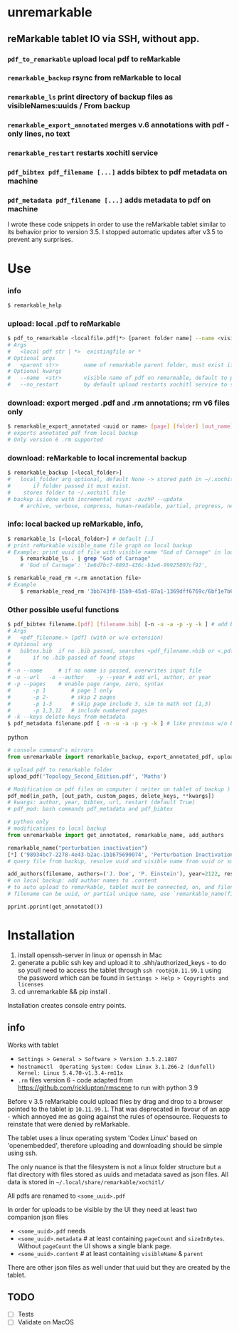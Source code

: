 # unremarkable
## reMarkable tablet IO via SSH, without app.
### `pdf_to_remarkable` upload local pdf to reMarkable
### `remarkable_backup` rsync from reMarkable to local
### `remarkable_ls` print directory of backup files as visibleNames:uuids / From backup
### `remarkable_export_annotated` merges v.6 annotations with pdf - only lines, no text
### `remarkable_restart` restarts xochitl service
### `pdf_bibtex pdf_filename [...]` adds bibtex to pdf metadata on machine 
### `pdf_metadata pdf_filename [...]` adds metadata to pdf on machine 

I wrote these code snippets in order to use the reMarkable tablet similar to its behavior prior to version 3.5.  I stopped automatic updates after v3.5 to prevent any surprises.


# Use

### info
``` bash
$ remarkable_help
```

### upload: local .pdf to reMarkable
```bash
$ pdf_to_remarkable <localfile.pdf|*> [parent folder name] --name <visible name> --no_restart
# Args
#   <local pdf str | *>  existingfile or * 
# Optional args
#   <parent str>        name of remarkable parent folder, must exist if passed, default -> "" -> MyFiles
# Optional kwargs
#   --name  <str>       visible name of pdf on remarmable, default to pdf name with no extension
#   --no_restart        by default upload restarts xochitl service to show pdf on file list   
```
### download: export merged .pdf and .rm annotations; rm v6 files only
``` bash
$ remarkable_export_annotated <uuid or name> [page] [folder] [out_name] [xochitl folder]
# exports annotated pdf from local backup
# Only version 6 .rm supported
```

### download: reMarkable to local incremental backup
```bash
$ remarkable_backup [<local_folder>]
#   local_folder arg optional, default None -> stored path in ~/.xochitl or '.'
#       if folder passed it must exist.
#    stores folder to ~/.xochitl file
# backup is done with incremental rsync -avzhP --update
    # archive, verbose, compress, human-readable, partial, progress, newer files only
```
### info: local backed up reMarkable, info,
```bash
$ remarkable_ls [<local_folder>] # default [.]
# print reMarkable visible_name file graph on local backup
# Example: print uuid of file with visible name "God of Carnage" in local folder
    $ remarkable_ls . | grep "God of Carnage"
    # 'God of Carnage': '1e6d7bc7-6893-436c-b1e6-99925097cf92',

$ remarkable_read_rm <.rm annotation file> 
# Example
    $ remarkable_read_rm '3bb743f8-15b9-45a5-87a1-1369dff6769c/6bf1e7b6-8c34-4c7e-85d3-ff9b01039cb0.rm'
```

### Other possible useful functions
```bash
$ pdf_bibtex filename.[pdf] [filename.bib] [-n -u -a -p -y -k ] # add bibtex to pdf metadata
# Args
#   <pdf_filename.> [pdf] (with or w/o extension)
# Optional arg
#   bibtex.bib  if no .bib passed, searches <pdf_filename.>bib or <.pdf_filename.>bib
#       if no .bib passed of found stops
#
# -n --name     # if no name is passed, overwrites input file
# -u --url   -a --author    -y --year # add url, author, or year
# -p --pages    # enable page range, zero, syntax 
#       -p 1        # page 1 only
#       -p 2-       # skip 2 pages
#       -p 1-3      # skip page include 3, sim to math not [1,3)
#       -p 1,3,12   # include numbered pages 
# -k --keys delete keys from metadata
$ pdf_metadata filename.pdf [ -n -u -a -p -y -k ] # like previous w/o bibtex, useful for adding url 
```


python
```python
# console command's mirrors
from unremarkable import remarkable_backup, export_annotated_pdf, upload_pdf, pdf_mod

# upload pdf to remarkable folder
upload_pdf('Topology_Second_Edition.pdf', 'Maths')

# Modification on pdf files on computer ( neiter on tablet of backup )
pdf_mod(in_path, [out_path, custom_pages, delete_keys, **kwargs])
# kwargs: author, year, bibtex, url, restart (default True)
# pdf_mod: bash commands pdf_metadata and pdf_bibtex

# python only
# modifications to local backup
from unremarkable import get_annotated, remarkable_name, add_authors

remarkable_name("perturbation inactivation")
[*] ('98934bc7-2278-4e43-b2ac-1b1675690074', 'Perturbation Inactivation Based Adversarial Defense for Face Recognition')
# query file from backup, resolve uuid and visible name from uuid or sufficiently unique partial name

add_authors(filename, authors=('J. Doe', 'P. Einstein'), year=2122, restart=True) 
# on local backup: add author names to .content
# to auto upload to remarkable, tablet must be connected, on, and filename   must be closed
# filename can be uuid, or partial unique name, use `remarkable_name(filename)` to check

pprint.pprint(get_annotated())
```


# Installation
1. install openssh-server in linux or openssh in Mac
2. generate a public ssh key and upload it to .shh/authorized_keys  - to do so youll need to access the tablet through `ssh root@10.11.99.1`  using the password which can be found in `Settings > Help > Copyrights and licenses`
3. cd unremarkable && pip install .

Installation creates console entry points.




## info
Works with tablet
* `Settings > General > Software > Version 3.5.2.1807`
* `hostnamectl  Operating System: Codex Linux 3.1.266-2 (dunfell) Kernel: Linux 5.4.70-v1.3.4-rm11x`
* `.rm` files version 6 - code adapted from https://github.com/ricklupton/rmscene to run with python 3.9

Before v 3.5 reMarkable could upload files by drag and drop to a browser pointed to the tablet ip `10.11.99.1`. That was deprecated in favour of an app - which annoyed me as going against the rules of opensource. Requests to reinstate that were denied by reMarkable.

The tablet uses a linux operating system 'Codex Linux' based on 'openembedded', therefore uploading and downloading should be simple using ssh.

The only nuance is that the filesystem is not a linux folder structure but a flat directory with files stored as uuids and metadata saved as json files. All data is stored in 
`~/.local/share/remarkable/xochitl/`

All pdfs are renamed to `<some_uuid>.pdf`

In order for uploads to be visible by the UI they need at least two companion json files 
* `<some_uuid>.pdf` needs
* `<some_uuid>.metadata` # at least containing `pageCount` and `sizeInBytes`. Without `pageCount` the UI shows a single blank page.
* `<some_uuid>.content` # at least containing `visibleName` & `parent`

There are other json files as well under that uuid but they are created by the tablet.
 

## TODO
- [ ] Tests
- [ ] Validate on MacOS
